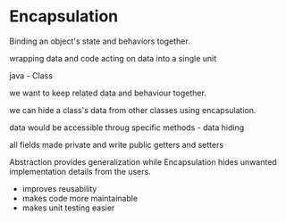 # Encapsulation

Binding an object's state and behaviors together.

wrapping data and code acting on data into a single unit

java - Class

we want to keep related data and behaviour together.

we can hide a class's data from other classes using encapsulation.

data would be accessible throug specific methods - data hiding

all fields made private and write public getters and setters

Abstraction provides generalization while Encapsulation hides unwanted implementation details from the users.

* improves reusability
* makes code more maintainable
* makes unit testing easier